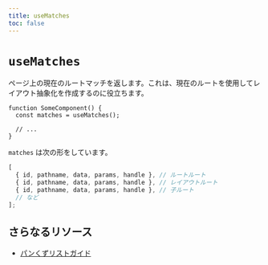 ```yaml
---
title: useMatches
toc: false
---
```


# `useMatches`

ページ上の現在のルートマッチを返します。これは、現在のルートを使用してレイアウト抽象化を作成するのに役立ちます。

```tsx
function SomeComponent() {
  const matches = useMatches();

  // ...
}
```

`matches` は次の形をしています。

```ts
[
  { id, pathname, data, params, handle }, // ルートルート
  { id, pathname, data, params, handle }, // レイアウトルート
  { id, pathname, data, params, handle }, // 子ルート
  // など
];
```

## さらなるリソース

- [パンくずリストガイド][breadcrumbs-guide]

[breadcrumbs-guide]: ../guides/breadcrumbs 
